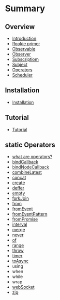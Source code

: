 # Summary

## Overview
* [Introduction](README.md)
* [Rookie primer](rookie-primer.md)
* [Observable](observable.md)
* [Observer](observer.md)
* [Subscriptiom](subscriptiom.md)
* [Subject](subject.md)
* [Operators](operators.md)
* [Scheduler](scheduler.md)

## Installation
* [Installation](installtion.md)

## Tutorial
* [Tutorial](tutorial.md)

## static Operators
* [what are operators?](what-are-operators.md)
* [bindCallback](bindcallback.md)
* [bindNodeCallback](bindnodecallback.md)
* [combineLatest](combinelatest.md)
* [concat](concat.md)
* [create](create.md)
* [deffer](deffer.md)
* [empty](empty.md)
* [forkJoin](forkjoin.md)
* [from](from.md)
* [fromEvent](fromevent.md)
* [fromEventPattern](fromeventpattern.md)
* [fromPromise](frompromise.md)
* [interval](interval.md)
* [merge](merge.md)
* [never](never.md)
* [of](of.md)
* [range](range.md)
* [throw](throw.md)
* [timer](timer.md)
* [toAsync](toasync.md)
* using
* when
* while
* wrap
* [webSocket](websocket.md)
* [zip](zip.md)

